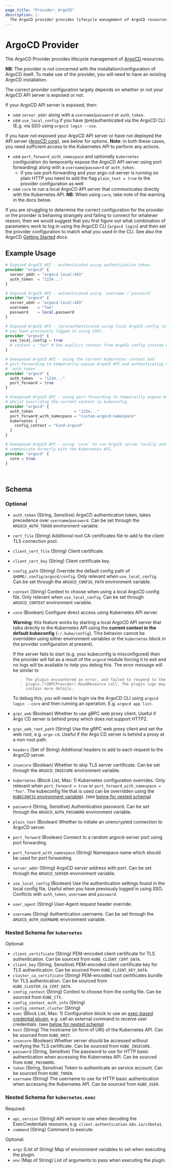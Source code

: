 ```yaml
---
page_title: "Provider: ArgoCD"
description: |-
  The ArgoCD provider provides lifecycle management of ArgoCD resources.
---
```


# ArgoCD Provider

The ArgoCD Provider provides lifecycle management of [ArgoCD](https://argo-cd.readthedocs.io/en/stable/) resources.

**NB**: The provider is not concerned with the installation/configuration of ArgoCD itself. To make use of the provider, you will need to have an existing ArgoCD installation.

The correct provider configuration largely depends on whether or not your ArgoCD API server is exposed or not.

If your ArgoCD API server is exposed, then:
- use `server_addr` along with a `username`/`password` or `auth_token`.
- use `use_local_config` if you have (pre)authenticated via the ArgoCD CLI (E.g. via SSO using `argocd login --sso`.

If you have not exposed your ArgoCD API server or have not deployed the API server ([ArgoCD core](https://argo-cd.readthedocs.io/en/stable/operator-manual/installation/#core)), see below for options. **Note**: in both these cases, you need sufficient access to the Kubernetes API to perform any actions.
- use `port_forward_with_namespace` and optionally `kubernetes` configuration (to temporarily expose the ArgoCD API server using port forwarding) along with a `username`/`password` or `auth_token`.
  - if you use port-forwarding and your argo-cd-server is running on plain HTTP you need to add the flag `plain_text = true` to the provider configuration as well
- use `core` to run a local ArgoCD API server that communicates directly with the Kubernetes API. **NB**: When using `core`, take note of the warning in the docs below.

If you are struggling to determine the correct configuration for the provider or the provider is behaving strangely and failing to connect for whatever reason, then we would suggest that you first figure out what combination of parameters work to log in using the ArgoCD CLI (`argocd login`) and then set the provider configuration to match what you used in the CLI. See also the ArgoCD [Getting Started](https://argo-cd.readthedocs.io/en/stable/getting_started/#3-access-the-argo-cd-api-server) docs.

## Example Usage

```terraform
# Exposed ArgoCD API - authenticated using authentication token.
provider "argocd" {
  server_addr = "argocd.local:443"
  auth_token  = "1234..."
}

# Exposed ArgoCD API - authenticated using `username`/`password`
provider "argocd" {
  server_addr = "argocd.local:443"
  username    = "foo"
  password    = local.password
}

# Exposed ArgoCD API - (pre)authenticated using local ArgoCD config (e.g. when
# you have previously logged in using SSO).
provider "argocd" {
  use_local_config = true
  # context = "foo" # Use explicit context from ArgoCD config instead of `current-context`.
}

# Unexposed ArgoCD API - using the current Kubernetes context and
# port-forwarding to temporarily expose ArgoCD API and authenticating using
# `auth_token`.
provider "argocd" {
  auth_token   = "1234..."
  port_forward = true
}

# Unexposed ArgoCD API - using port-forwarding to temporarily expose ArgoCD API
# whilst overriding the current context in kubeconfig.
provider "argocd" {
  auth_token                  = "1234..."
  port_forward_with_namespace = "custom-argocd-namespace"
  kubernetes {
    config_context = "kind-argocd"
  }
}

# Unexposed ArgoCD API - using `core` to run ArgoCD server locally and
# communicate directly with the Kubernetes API.
provider "argocd" {
  core = true
}
```

<br/><!-- schema generated by tfplugindocs -->
## Schema

### Optional

- `auth_token` (String, Sensitive) ArgoCD authentication token, takes precedence over `username`/`password`. Can be set through the `ARGOCD_AUTH_TOKEN` environment variable.
- `cert_file` (String) Additional root CA certificates file to add to the client TLS connection pool.
- `client_cert_file` (String) Client certificate.
- `client_cert_key` (String) Client certificate key.
- `config_path` (String) Override the default config path of `$HOME/.config/argocd/config`. Only relevant when `use_local_config`. Can be set through the `ARGOCD_CONFIG_PATH` environment variable.
- `context` (String) Context to choose when using a local ArgoCD config file. Only relevant when `use_local_config`. Can be set through `ARGOCD_CONTEXT` environment variable.
- `core` (Boolean) Configure direct access using Kubernetes API server.

  **Warning**: this feature works by starting a local ArgoCD API server that talks directly to the Kubernetes API using the **current context in the default kubeconfig** (`~/.kube/config`). This behavior cannot be overridden using either environment variables or the `kubernetes` block in the provider configuration at present).

  If the server fails to start (e.g. your kubeconfig is misconfigured) then the provider will fail as a result of the `argocd` module forcing it to exit and no logs will be available to help you debug this. The error message will be similar to
  > `The plugin encountered an error, and failed to respond to the plugin.(*GRPCProvider).ReadResource call. The plugin logs may contain more details.`

  To debug this, you will need to login via the ArgoCD CLI using `argocd login --core` and then running an operation. E.g. `argocd app list`.
- `grpc_web` (Boolean) Whether to use gRPC web proxy client. Useful if Argo CD server is behind proxy which does not support HTTP2.
- `grpc_web_root_path` (String) Use the gRPC web proxy client and set the web root, e.g. `argo-cd`. Useful if the Argo CD server is behind a proxy at a non-root path.
- `headers` (Set of String) Additional headers to add to each request to the ArgoCD server.
- `insecure` (Boolean) Whether to skip TLS server certificate. Can be set through the `ARGOCD_INSECURE` environment variable.
- `kubernetes` (Block List, Max: 1) Kubernetes configuration overrides.  Only relevant when `port_forward = true` or `port_forward_with_namespace = "foo"`. The kubeconfig file that is used can be overridden using the [`KUBECONFIG` environment variable](https://kubernetes.io/docs/concepts/configuration/organize-cluster-access-kubeconfig/#the-kubeconfig-environment-variable)). (see [below for nested schema](#nestedblock--kubernetes))
- `password` (String, Sensitive) Authentication password. Can be set through the `ARGOCD_AUTH_PASSWORD` environment variable.
- `plain_text` (Boolean) Whether to initiate an unencrypted connection to ArgoCD server.
- `port_forward` (Boolean) Connect to a random argocd-server port using port forwarding.
- `port_forward_with_namespace` (String) Namespace name which should be used for port forwarding.
- `server_addr` (String) ArgoCD server address with port. Can be set through the `ARGOCD_SERVER` environment variable.
- `use_local_config` (Boolean) Use the authentication settings found in the local config file. Useful when you have previously logged in using SSO. Conflicts with `auth_token`, `username` and `password`.
- `user_agent` (String) User-Agent request header override.
- `username` (String) Authentication username. Can be set through the `ARGOCD_AUTH_USERNAME` environment variable.

<a id="nestedblock--kubernetes"></a>
### Nested Schema for `kubernetes`

Optional:

- `client_certificate` (String) PEM-encoded client certificate for TLS authentication. Can be sourced from `KUBE_CLIENT_CERT_DATA`.
- `client_key` (String, Sensitive) PEM-encoded client certificate key for TLS authentication. Can be sourced from `KUBE_CLIENT_KEY_DATA`.
- `cluster_ca_certificate` (String) PEM-encoded root certificates bundle for TLS authentication. Can be sourced from `KUBE_CLUSTER_CA_CERT_DATA`.
- `config_context` (String) Context to choose from the config file. Can be sourced from `KUBE_CTX`.
- `config_context_auth_info` (String)
- `config_context_cluster` (String)
- `exec` (Block List, Max: 1) Configuration block to use an [exec-based credential plugin](https://kubernetes.io/docs/reference/access-authn-authz/authentication/#client-go-credential-plugins), e.g. call an external command to receive user credentials. (see [below for nested schema](#nestedblock--kubernetes--exec))
- `host` (String) The hostname (in form of URI) of the Kubernetes API. Can be sourced from `KUBE_HOST`.
- `insecure` (Boolean) Whether server should be accessed without verifying the TLS certificate. Can be sourced from `KUBE_INSECURE`.
- `password` (String, Sensitive) The password to use for HTTP basic authentication when accessing the Kubernetes API. Can be sourced from `KUBE_PASSWORD`.
- `token` (String, Sensitive) Token to authenticate an service account. Can be sourced from `KUBE_TOKEN`.
- `username` (String) The username to use for HTTP basic authentication when accessing the Kubernetes API. Can be sourced from `KUBE_USER`.

<a id="nestedblock--kubernetes--exec"></a>
### Nested Schema for `kubernetes.exec`

Required:

- `api_version` (String) API version to use when decoding the ExecCredentials resource, e.g. `client.authentication.k8s.io/v1beta1`.
- `command` (String) Command to execute.

Optional:

- `args` (List of String) Map of environment variables to set when executing the plugin.
- `env` (Map of String) List of arguments to pass when executing the plugin.